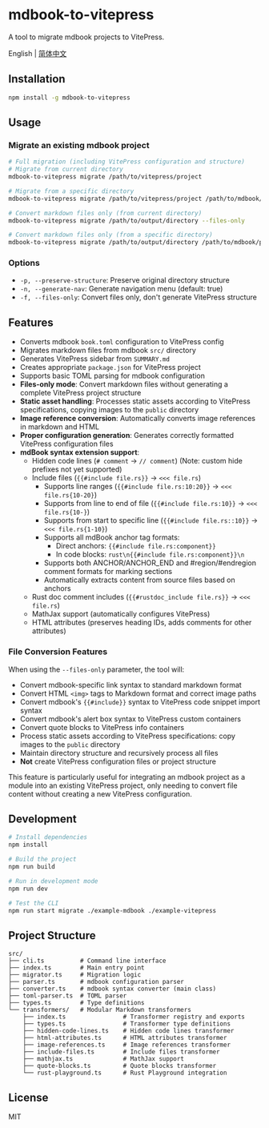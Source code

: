 # mdbook-to-vitepress

A tool to migrate mdbook projects to VitePress.

English | [简体中文](README.zh-CN.md)

## Installation

```bash
npm install -g mdbook-to-vitepress
```

## Usage

### Migrate an existing mdbook project

```bash
# Full migration (including VitePress configuration and structure)
# Migrate from current directory
mdbook-to-vitepress migrate /path/to/vitepress/project

# Migrate from a specific directory
mdbook-to-vitepress migrate /path/to/vitepress/project /path/to/mdbook/project

# Convert markdown files only (from current directory)
mdbook-to-vitepress migrate /path/to/output/directory --files-only

# Convert markdown files only (from a specific directory)
mdbook-to-vitepress migrate /path/to/output/directory /path/to/mdbook/project --files-only
```

### Options

- `-p, --preserve-structure`: Preserve original directory structure
- `-n, --generate-nav`: Generate navigation menu (default: true)
- `-f, --files-only`: Convert files only, don't generate VitePress structure

## Features

- Converts mdbook `book.toml` configuration to VitePress config
- Migrates markdown files from mdbook `src/` directory
- Generates VitePress sidebar from `SUMMARY.md`
- Creates appropriate `package.json` for VitePress project
- Supports basic TOML parsing for mdbook configuration
- **Files-only mode**: Convert markdown files without generating a complete VitePress project structure
- **Static asset handling**: Processes static assets according to VitePress specifications, copying images to the `public` directory
- **Image reference conversion**: Automatically converts image references in markdown and HTML
- **Proper configuration generation**: Generates correctly formatted VitePress configuration files
- **mdBook syntax extension support**:
  - Hidden code lines (`# comment` → `// comment`) (Note: custom hide prefixes not yet supported)
  - Include files (`{{#include file.rs}}` → `<<< file.rs`)
    - Supports line ranges (`{{#include file.rs:10:20}}` → `<<< file.rs{10-20}`)
    - Supports from line to end of file (`{{#include file.rs:10}}` → `<<< file.rs{10-}`)
    - Supports from start to specific line (`{{#include file.rs::10}}` → `<<< file.rs{1-10}`)
    - Supports all mdBook anchor tag formats:
      - Direct anchors: `{{#include file.rs:component}}`
      - In code blocks: ```rust\n{{#include file.rs:component}}\n```
    - Supports both ANCHOR/ANCHOR_END and #region/#endregion comment formats for marking sections
    - Automatically extracts content from source files based on anchors
  - Rust doc comment includes (`{{#rustdoc_include file.rs}}` → `<<< file.rs`)
  - MathJax support (automatically configures VitePress)
  - HTML attributes (preserves heading IDs, adds comments for other attributes)

### File Conversion Features

When using the `--files-only` parameter, the tool will:

- Convert mdbook-specific link syntax to standard markdown format
- Convert HTML `<img>` tags to Markdown format and correct image paths
- Convert mdbook's `{{#include}}` syntax to VitePress code snippet import syntax
- Convert mdbook's alert box syntax to VitePress custom containers
- Convert quote blocks to VitePress info containers
- Process static assets according to VitePress specifications: copy images to the `public` directory
- Maintain directory structure and recursively process all files
- **Not** create VitePress configuration files or project structure

This feature is particularly useful for integrating an mdbook project as a module into an existing VitePress project, only needing to convert file content without creating a new VitePress configuration.

## Development

```bash
# Install dependencies
npm install

# Build the project
npm run build

# Run in development mode
npm run dev

# Test the CLI
npm run start migrate ./example-mdbook ./example-vitepress
```

## Project Structure

```
src/
├── cli.ts          # Command line interface
├── index.ts        # Main entry point
├── migrator.ts     # Migration logic
├── parser.ts       # mdbook configuration parser
├── converter.ts    # mdbook syntax converter (main class)
├── toml-parser.ts  # TOML parser
├── types.ts        # Type definitions
└── transformers/   # Modular Markdown transformers
    ├── index.ts                # Transformer registry and exports
    ├── types.ts                # Transformer type definitions
    ├── hidden-code-lines.ts    # Hidden code lines transformer
    ├── html-attributes.ts      # HTML attributes transformer
    ├── image-references.ts     # Image references transformer
    ├── include-files.ts        # Include files transformer
    ├── mathjax.ts              # MathJax support
    ├── quote-blocks.ts         # Quote blocks transformer
    └── rust-playground.ts      # Rust Playground integration
```

## License

MIT